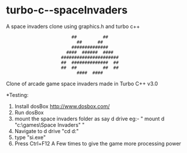 turbo-c--spaceInvaders
======================

A space invaders clone using graphics.h and turbo c++ 

                             ##          ##
                               ##      ##         
                             ##############
                           ####  ######  ####
                         ######################
                         ##  ##############  ##     
                         ##  ##          ##  ##
                               ####  ####

                                            
Clone of arcade game space invaders made in Turbo C++ v3.0


*Testing:
1) Install dosBox http://www.dosbox.com/
2) Run dosBox
3) mount the space invaders folder as say d drive
   eg:- " mount d "c:\games\Space Invaders" "
4) Navigate to d drive "cd d:\"
4) type "si.exe"
5) Press Ctrl+F12 A Few times to give the game more processing power
